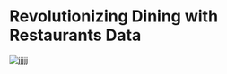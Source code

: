 # Revolutionizing Dining with Restaurants Data
![jjjjj](https://github.com/Lathishkumar20/Resume_Projects/assets/142078468/5e808fce-a3ca-4aaa-b039-8e9aae9d5366) 


